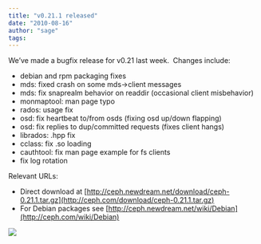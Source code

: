 ```yaml
---
title: "v0.21.1 released"
date: "2010-08-16"
author: "sage"
tags: 
---
```


We’ve made a bugfix release for v0.21 last week.  Changes include:

- debian and rpm packaging fixes
- mds: fixed crash on some mds->client messages
- mds: fix snaprealm behavior on readdir (occasional client misbehavior)
- monmaptool: man page typo
- rados: usage fix
- osd: fix heartbeat to/from osds (fixing osd up/down flapping)
- osd: fix replies to dup/committed requests (fixes client hangs)
- librados: .hpp fix
- cclass: fix .so loading
- cauthtool: fix man page example for fs clients
- fix log rotation

Relevant URLs:

- Direct download at [http://ceph.newdream.net/download/ceph-0.21.1.tar.gz](http://ceph.com/download/ceph-0.21.1.tar.gz)
- For Debian packages see [http://ceph.newdream.net/wiki/Debian](http://ceph.com/wiki/Debian)

![](http://track.hubspot.com/__ptq.gif?a=268973&k=14&bu=http://ceph.com&r=http://ceph.com/uncategorized/v0-21-1-released/&bvt=rss&p=wordpress)
